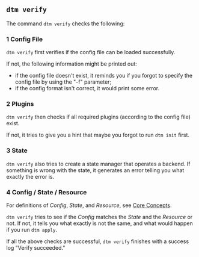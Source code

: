 ##  `dtm verify`

The command `dtm verify` checks the following:

### 1 Config File

`dtm verify` first verifies if the config file can be loaded successfully.

If not, the following information might be printed out:

- if the config file doesn't exist, it reminds you if you forgot to specify the config file by using the "-f" parameter;
- if the config format isn't correct, it would print some error.

### 2 Plugins

`dtm verify` then checks if all required plugins (according to the config file) exist.

If not, it tries to give you a hint that maybe you forgot to run `dtm init` first.

### 3 State

`dtm verify` also tries to create a state manager that operates a backend. If something is wrong with the state, it generates an error telling you what exactly the error is.

### 4 Config / State / Resource

For definitions of _Config_, _State_, and _Resource_, see [Core Concepts](../core-concepts/core-concepts).

`dtm verify` tries to see if the _Config_ matches the _State_ and the _Resource_ or not. If not, it tells you what exactly is not the same, and what would happen if you run `dtm apply`.

If all the above checks are successful, `dtm verify` finishes with a success log "Verify succeeded."
